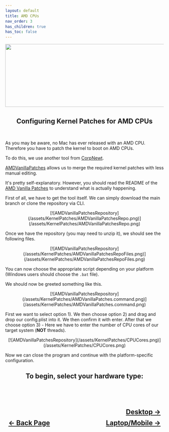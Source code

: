```yaml
---
layout: default
title: AMD CPUs
nav_order: 3
has_children: true
has_toc: false
---
```


<style>
  .navigation-container {
    display: flex;
    justify-content: space-between;
    align-items: center;
    width: 100%;
  }
  
  .nav-button {
    margin: 10px;
  }

  .desktop-next-button-container {
    text-align: right;
  }

  .desktop-next-button {
    margin: 10px;
    top: 0px;
    bottom: 0px;
    left: 0px;
    right: 0px;
  }
</style>

<p align="center">
  <img width="650" height="200" src="../../../../assets/Headers/Header-Vendor-AMD.png">
</p>

<h2 align="center">Configuring Kernel Patches for AMD CPUs</h2>
<br>

As you may be aware, no Mac has ever released with an AMD CPU. Therefore you have to patch the kernel to boot on AMD CPUs. 

To do this, we use another tool from [CorpNewt](https://github.com/CorpNewt).

[AMDVanillaPatches](https://github.com/corpnewt/AMDVanillaPatches/) allows us to merge the required kernel patches with less manual editing.

It's pretty self-explanatory. However, you should read the README of the [AMD Vanilla Patches](https://github.com/AMD-OSX/AMD_Vanilla) to understand what is actually happening.

First of all, we have to get the tool itself. We can simply download the main branch or clone the repository via CLI.

<div style="text-align: center;" markdown="1">
  [![AMDVanillaPatchesRepository](/assets/KernelPatches/AMDVanillaPatchesRepo.png)](/assets/KernelPatches/AMDVanillaPatchesRepo.png)
</div>

Once we have the repository (you may need to unzip it), we should see the following files.

<div style="text-align: center;" markdown="1">
  [![AMDVanillaPatchesRepository](/assets/KernelPatches/AMDVanillaPatchesRepoFiles.png)](/assets/KernelPatches/AMDVanillaPatchesRepoFiles.png)
</div>

You can now choose the appropriate script depending on your platform (Windows users should choose the ``.bat`` file).

We should now be greeted something like this.

<div style="text-align: center;" markdown="1">
  [![AMDVanillaPatchesRepository](/assets/KernelPatches/AMDVanillaPatches.command.png)](/assets/KernelPatches/AMDVanillaPatches.command.png)
</div>

First we want to select option 1). We then choose option 2) and drag and drop our config.plist into it. We then confirm it with enter. 
After that we choose option 3) - Here we have to enter the number of CPU cores of our target system (**NOT** threads).

<div style="text-align: center;" markdown="1">
  [![AMDVanillaPatchesRepository](/assets/KernelPatches/CPUCores.png)](/assets/KernelPatches/CPUCores.png)
</div>

Now we can close the program and continue with the platform-specific configuration.

<h2 align="center">To begin, select your hardware type:</h2>
<br>

<h2 align="center">
  <br>
  <div class="desktop-next-button-container">
  <a class="desktop-next-button" href="../01-Desktop/index/">Desktop &rarr;</a>
  </div>
  <div class="navigation-container">
    <a class="nav-button" href="../../01-Introduction/index/">&larr; Back Page</a>
    <a class="nav-button" href="../02-Mobile/index/">Laptop/Mobile &rarr;</a>
  </div>
  <br>
</h2>
